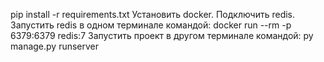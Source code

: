 pip install -r requirements.txt
Установить docker. Подключить redis.
Запустить redis в одном терминале командой: docker run --rm -p 6379:6379 redis:7
Запустить проект в другом терминале командой: py manage.py runserver
